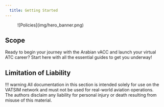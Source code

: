 ```yaml
---
  title: Getting Started
---
```

<figure markdown>
![Policies](img/hero_banner.png)
</figure>

## Scope
Ready to begin your journey with the Arabian vACC and launch your virtual ATC career? Start here with all the essential guides to get you underway!

## Limitation of Liability
!!! warning
    All documentation in this section is intended solely for use on the VATSIM network and must not be used for real-world aviation operations. The authors disclaim any liability for personal injury or death resulting from misuse of this material.